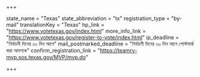 +++

state_name = "Texas"
state_abbreviation = "tx"
registration_type = "by-mail"
translationKey = "Texas"
hp_link = "https://www.votetexas.gov/index.html"
more_info_link = "https://www.votetexas.gov/register-to-vote/index.html"
ip_deadline = "নির্বাচনী দিনের ৩০ দিন আগে"
mail_postmarked_deadline = "নির্বাচনী দিনের ৩০ দিন আগে পোস্টমার্ক করা আবশ্যক"
confirm_registration_link = "https://teamrv-mvp.sos.texas.gov/MVP/mvp.do"

+++